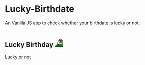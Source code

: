 # Lucky-Birthdate
An Vanilla JS app to check whether your birthdate is lucky or not.
<br/>
 <h2>Lucky Birthday <img src="https://raw.githubusercontent.com/ItsAnunesS/ItsAnunesS/master/src/img/parrots/flags/indiaparrot.gif" width="30" height="40"/></h2>   
 <a  href="https://vishalsingla.netlify.app/     
 " class="button">Lucky or not</a>
